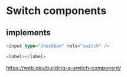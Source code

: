 # Switch components

## implements

```ts
<input type="checkbox" role="switch" />
```

```ts
<label></label>
```

https://web.dev/building-a-switch-component/
